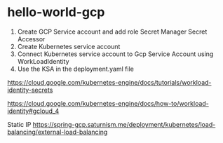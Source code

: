 # hello-world-gcp

1.  Create GCP Service account and add role
Secret Manager Secret Accessor
2. Create Kubernetes service account
3. Connect Kubernetes service account to Gcp Service Account using WorkLoadIdentity
4. Use the KSA in the deployment.yaml file

https://cloud.google.com/kubernetes-engine/docs/tutorials/workload-identity-secrets

https://cloud.google.com/kubernetes-engine/docs/how-to/workload-identity#gcloud_4

Static IP
https://spring-gcp.saturnism.me/deployment/kubernetes/load-balancing/external-load-balancing

